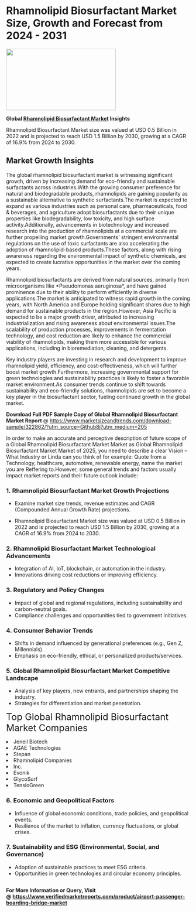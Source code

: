 <H1>Rhamnolipid Biosurfactant Market Size, Growth and Forecast from 2024 - 2031</H1><img class="aligncenter size-medium wp-image-584254" src="https://thirdeyenews.in/wp-content/uploads/2024/09/Global-Market-Research-300x168.jpeg" alt="" width="300" height="168" /><p><strong>Global&nbsp;<a href="https://www.marketsizeandtrends.com/download-sample/322862/?utm_source=Github8j?utm_medium=205">Rhamnolipid Biosurfactant Market</a> Insights</strong></p><p>Rhamnolipid Biosurfactant Market size was valued at USD 0.5 Billion in 2022 and is projected to reach USD 1.5 Billion by 2030, growing at a CAGR of 16.9% from 2024 to 2030.</p><p><h2>Market Growth Insights</h2> <p>The global rhamnolipid biosurfactant market is witnessing significant growth, driven by increasing demand for eco-friendly and sustainable surfactants across industries.With the growing consumer preference for natural and biodegradable products, rhamnolipids are gaining popularity as a sustainable alternative to synthetic surfactants.The market is expected to expand as various industries such as personal care, pharmaceuticals, food & beverages, and agriculture adopt biosurfactants due to their unique properties like biodegradability, low toxicity, and high surface activity.Additionally, advancements in biotechnology and increased research into the production of rhamnolipids at a commercial scale are further propelling market growth.Governments' stringent environmental regulations on the use of toxic surfactants are also accelerating the adoption of rhamnolipid-based products.These factors, along with rising awareness regarding the environmental impact of synthetic chemicals, are expected to create lucrative opportunities in the market over the coming years.</p> <p>Rhamnolipid biosurfactants are derived from natural sources, primarily from microorganisms like *Pseudomonas aeruginosa*, and have gained prominence due to their ability to perform efficiently in diverse applications.The market is anticipated to witness rapid growth in the coming years, with North America and Europe holding significant shares due to high demand for sustainable products in the region.However, Asia Pacific is expected to be a major growth driver, attributed to increasing industrialization and rising awareness about environmental issues.The scalability of production processes, improvements in fermentation technology, and cost reduction are likely to enhance the commercial viability of rhamnolipids, making them more accessible for various applications, including in bioremediation, cleaning, and detergents.<p>Key industry players are investing in research and development to improve rhamnolipid yield, efficiency, and cost-effectiveness, which will further boost market growth.Furthermore, increasing governmental support for green technologies and sustainability practices is likely to foster a favorable market environment.As consumer trends continue to shift towards sustainability and eco-friendly solutions, rhamnolipids are set to become a key player in the biosurfactant sector, fueling continued growth in the global market.</p> <p><span class=""><strong>Download Full PDF Sample Copy of Global Rhamnolipid Biosurfactant Market Report</strong> @ <a href="https://www.marketsizeandtrends.com/download-sample/322862/?utm_source=Github8j?utm_medium=205" target="_blank">https://www.marketsizeandtrends.com/download-sample/322862/?utm_source=Github8j?utm_medium=205</a></span></p><p>In order to make an accurate and perceptive description of future scope of a Global&nbsp;Rhamnolipid Biosurfactant Market Market as Global&nbsp;Rhamnolipid Biosurfactant Market Market of 2025, you need to describe a clear Vision &ndash; What Industry or Linda can you think of for example: Quote from a Technology, healthcare, automotive, renewable energy, name the market you are Reffering to.However, some general trends and factors usually impact market reports and their future outlook include:</p><h3>1.&nbsp;<strong>Rhamnolipid Biosurfactant Market Growth Projections</strong></h3><ul><li>Examine market size trends, revenue estimates and CAGR (Compounded Annual Growth Rate) projections.</li><li><p>Rhamnolipid Biosurfactant Market size was valued at USD 0.5 Billion in 2022 and is projected to reach USD 1.5 Billion by 2030, growing at a CAGR of 16.9% from 2024 to 2030.</p></li></ul><h3>2.&nbsp;<strong>Rhamnolipid Biosurfactant Market Technological Advancements</strong></h3><ul><li>Integration of AI, IoT, blockchain, or automation in the industry.</li><li>Innovations driving cost reductions or improving efficiency.</li></ul><h3>3.&nbsp;<strong>Regulatory and Policy Changes</strong></h3><ul><li>Impact of global and regional regulations, including sustainability and carbon-neutral goals.</li><li>Compliance challenges and opportunities tied to government initiatives.</li></ul><h3>4.&nbsp;<strong>Consumer Behavior Trends</strong></h3><ul><li>Shifts in demand influenced by generational preferences (e.g., Gen Z, Millennials).</li><li>Emphasis on eco-friendly, ethical, or personalized products/services.</li></ul><h3>5.&nbsp;<strong>Global Rhamnolipid Biosurfactant Market Competitive Landscape</strong></h3><ul><li>Analysis of key players, new entrants, and partnerships shaping the industry.</li><li>Strategies for differentiation and market penetration.</li></ul><p data-pm-slice="1 1 []"><span style="color: inherit; font-family: inherit; font-size: 25px;">Top Global Rhamnolipid Biosurfactant Market Companies</span></p><div class="" data-test-id=""><p><li>Jeneil Biotech</li><li> AGAE Technologies</li><li> Stepan</li><li> Rhamnolipid Companies</li><li> Inc.</li><li> Evonik</li><li> GlycoSurf</li><li> TensioGreen</li></p></div><h3>6.&nbsp;<strong>Economic and Geopolitical Factors</strong></h3><ul><li>Influence of global economic conditions, trade policies, and geopolitical events.</li><li>Resilience of the market to inflation, currency fluctuations, or global crises.</li></ul><h3>7.&nbsp;<strong>Sustainability and ESG (Environmental, Social, and Governance)</strong></h3><ul><li>Adoption of sustainable practices to meet ESG criteria.</li><li>Opportunities in green technologies and circular economy principles.</li></ul><h2><strong style="font-size: 14px;">For More Information or Query, Visit @&nbsp;</strong><a style="background-color: #ffffff; font-size: 14px;" href="https://www.marketsizeandtrends.com/report/rhamnolipid-biosurfactant-market/" target="_blank">https://www.verifiedmarketreports.com/product/airport-passenger-boarding-bridge-market</a></h2>